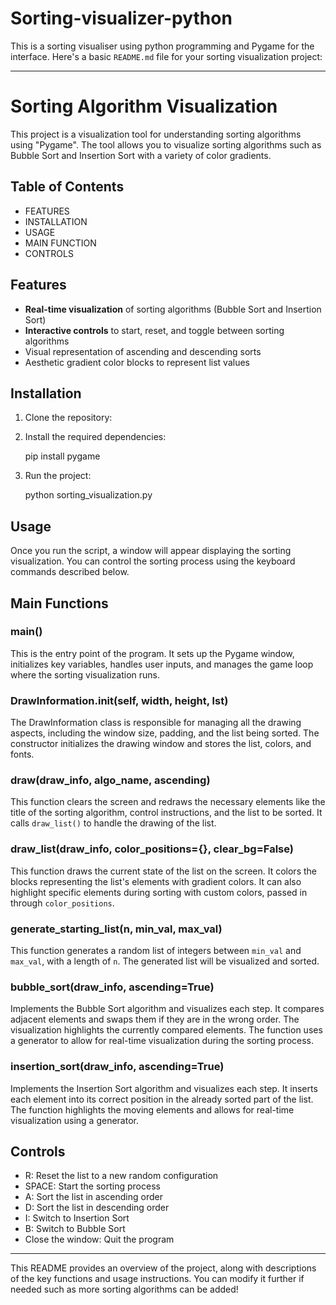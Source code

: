 # Sorting-visualizer-python
This is a sorting visualiser using python programming and Pygame for the interface.
Here's a basic `README.md` file for your sorting visualization project:

---

# Sorting Algorithm Visualization

This project is a visualization tool for understanding sorting algorithms using "Pygame". The tool allows you to visualize sorting algorithms such as Bubble Sort and Insertion Sort with a variety of color gradients.

## Table of Contents

- FEATURES
- INSTALLATION
- USAGE
- MAIN FUNCTION 
- CONTROLS

## Features

- **Real-time visualization** of sorting algorithms (Bubble Sort and Insertion Sort)
- **Interactive controls** to start, reset, and toggle between sorting algorithms
- Visual representation of ascending and descending sorts
- Aesthetic gradient color blocks to represent list values

## Installation

1. Clone the repository:

2. Install the required dependencies:
   
   pip install pygame
   

3. Run the project:
   
   python sorting_visualization.py
   

## Usage

Once you run the script, a window will appear displaying the sorting visualization. You can control the sorting process using the keyboard commands described below.

## Main Functions

### main()
This is the entry point of the program. It sets up the Pygame window, initializes key variables, handles user inputs, and manages the game loop where the sorting visualization runs.

### DrawInformation.__init__(self, width, height, lst)
The DrawInformation class is responsible for managing all the drawing aspects, including the window size, padding, and the list being sorted. The constructor initializes the drawing window and stores the list, colors, and fonts.

### draw(draw_info, algo_name, ascending)
This function clears the screen and redraws the necessary elements like the title of the sorting algorithm, control instructions, and the list to be sorted. It calls `draw_list()` to handle the drawing of the list.

### draw_list(draw_info, color_positions={}, clear_bg=False)
This function draws the current state of the list on the screen. It colors the blocks representing the list's elements with gradient colors. It can also highlight specific elements during sorting with custom colors, passed in through `color_positions`.

### generate_starting_list(n, min_val, max_val)
This function generates a random list of integers between `min_val` and `max_val`, with a length of `n`. The generated list will be visualized and sorted.

### bubble_sort(draw_info, ascending=True)
Implements the Bubble Sort algorithm and visualizes each step. It compares adjacent elements and swaps them if they are in the wrong order. The visualization highlights the currently compared elements. The function uses a generator to allow for real-time visualization during the sorting process.

### insertion_sort(draw_info, ascending=True)
Implements the Insertion Sort algorithm and visualizes each step. It inserts each element into its correct position in the already sorted part of the list. The function highlights the moving elements and allows for real-time visualization using a generator.

## Controls

- R: Reset the list to a new random configuration
- SPACE: Start the sorting process
- A: Sort the list in ascending order
- D: Sort the list in descending order
- I: Switch to Insertion Sort
- B: Switch to Bubble Sort
- Close the window: Quit the program

---

This README provides an overview of the project, along with descriptions of the key functions and usage instructions. You can modify it further if needed such as more sorting algorithms can be added!

